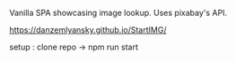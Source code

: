Vanilla SPA showcasing image lookup. 
Uses pixabay's API.

https://danzemlyansky.github.io/StartIMG/


setup : 
clone repo ->
npm run start
